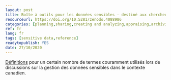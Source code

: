 ```yaml
---
layout: post 
title: Boîte à outils pour les données sensibles — destiné aux chercheurs Partie 1- Glossaire terminologique sur l'utilisation des données sensibles à des fins de recherche
resourceurl: https://doi.org/10.5281/zenodo.4088986
categories: [planning,sharing,creating and analyzing,appraising,archiving and preserving,reusing]
ref: fr
lang: fr
tags: [sensitive data,reference]
readytopublish: YES
date: 27/10/2020
---
```

[Définitions](https://doi.org/10.5281/zenodo.4088986) pour un certain nombre de termes couramment utilisés lors de discussions sur la gestion des données sensibles dans le contexte canadien.